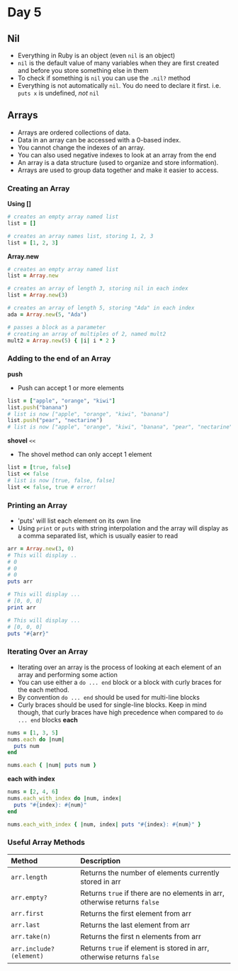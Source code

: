# Day 5

## Nil
* Everything in Ruby is an object (even `nil` is an object)
* `nil` is the default value of many variables when they are first created and before you store something else in them
* To check if something is `nil` you can use the `.nil?` method
* Everything is not automatically `nil`. You do need to declare it first. i.e. `puts x` is undefined, _not_ `nil`

## Arrays
* Arrays are ordered collections of data.
* Data in an array can be accessed with a 0-based index.
* You cannot change the indexes of an array.
* You can also used negative indexes to look at an array from the end
* An array is a data structure (used to organize and store information).
* Arrays are used to group data together and make it easier to access.

### Creating an Array
**Using []**
```Ruby
# creates an empty array named list
list = []

# creates an array names list, storing 1, 2, 3
list = [1, 2, 3]
```
**Array.new**
```Ruby
# creates an empty array named list
list = Array.new

# creates an array of length 3, storing nil in each index
list = Array.new(3)

# creates an array of length 5, storing "Ada" in each index
ada = Array.new(5, "Ada")

# passes a block as a parameter
# creating an array of multiples of 2, named mult2
mult2 = Array.new(5) { |i| i * 2 }
```
### Adding to the end of an Array
**push**
* Push can accept 1 or more elements
```Ruby
list = ["apple", "orange", "kiwi"]
list.push("banana")
# list is now ["apple", "orange", "kiwi", "banana"]
list.push("pear", "nectarine")
# list is now ["apple", "orange", "kiwi", "banana", "pear", "nectarine"]
```
**shovel** `<<`
* The shovel method can only accept 1 element
```Ruby
list = [true, false]
list << false
# list is now [true, false, false]
list << false, true # error!
```

### Printing an Array
* 'puts' will list each element on its own line
* Using `print` or `puts` with string interpolation and the array will display as a comma separated list, which is usually easier to read
```Ruby
arr = Array.new(3, 0)
# This will display ..
# 0
# 0
# 0
puts arr

# This will display ...
# [0, 0, 0]
print arr

# This will display ...
# [0, 0, 0]
puts "#{arr}"
```

### Iterating Over an Array
* Iterating over an array is the process of looking at each element of an array and performing some action
* You can use either a `do ... end` block or a block with curly braces for the each method.
* By convention `do ... end` should be used for multi-line blocks
* Curly braces should be used for single-line blocks. Keep in mind though, that curly braces have high precedence when compared to `do ... end` blocks
**each**
```Ruby
nums = [1, 3, 5]
nums.each do |num|
  puts num
end

nums.each { |num| puts num }
```
**each with index**
```Ruby
nums = [2, 4, 6]
nums.each_with_index do |num, index|
  puts "#{index}: #{num}"
end

nums.each_with_index { |num, index| puts "#{index}: #{num}" }
```

### Useful Array Methods
| Method | Description |
| :--- | :--- |
| `arr.length` | Returns the number of elements currently stored in arr |
| `arr.empty?` | Returns `true` if there are no elements in arr, otherwise returns `false` |
| `arr.first` | Returns the first element from arr |
| `arr.last` | Returns the last element from arr |
| `arr.take(n)` | Returns the first n elements from arr |
| `arr.include?(element)` | Returns `true` if element is stored in arr, otherwise returns `false` |

